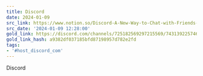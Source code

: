 ```yaml
---
title: Discord
date: 2024-01-09
src_link: https://www.notion.so/Discord-A-New-Way-to-Chat-with-Friends-Communities-facdf305f9e4442992b659ad3c69c5fb
src_date: '2024-01-09 12:28:00'
gold_link: https://discord.com/channels/725182569297215569/743139225746145311/1047314074930782308
gold_link_hash: a9382df037185bfd87198957d782e2fd
tags:
- '#host_discord_com'
---
```




 





 


 
Discord